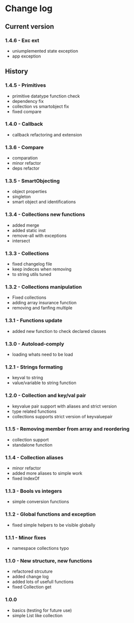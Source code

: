 # Change log
## Current version
### 1.4.6 - Exc ext
- uniumplemented state exception
- app exception

## History
### 1.4.5 - Primitives
- primitive datatype function check
- dependency fix
- collection vs smartobject fix
- fixed compare

### 1.4.0 - Callback
- callback refactoring and extension

### 1.3.6 - Compare
- comparation
- minor refactor
- deps refactor

### 1.3.5 - SmartObjecting
- object properties
- singleton
- smart object and identifications

### 1.3.4 - Collections new functions
- added merge
- added static inst
- remove-all with exceptions
- intersect

### 1.3.3 - Collections 
- fixed changelog file
- keep indeces when removing
- to string utils tuned

### 1.3.2 - Collections manipulation
- Fixed collections
- adding array insurance function
- removing and fanfing multiple

### 1.3.1 - Functions update
- added new function to check declared classes

### 1.3.0 - Autoload-comply
- loading whats need to be load

### 1.2.1 - Strings formating
- keyval to string
- value/variable to string function

### 1.2.0 - Collection and key/val pair
- keyvalue pair support with aliases and strict version
- type related functions
- collections supports strict version of keyvaluepair

### 1.1.5 - Removing member from array and reordering
- collection support
- standalone function

### 1.1.4 - Collection aliases
- minor refactor
- added more aliases to simple work
- fixed IndexOf

### 1.1.3 - Bools vs integers
- simple conversion functions

### 1.1.2 - Global functions and exception
- fixed simple helpers to be visible globally

### 1.1.1 - Minor fixes
- namespace collections typo

### 1.1.0 - New structure, new functions
- refactored strcuture
- added change log
- added lots of usefull functions
- fixed Collection get

### 1.0.0
- basics (testing for future use)
- simple List like collection